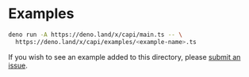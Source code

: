 # Examples

```sh
deno run -A https://deno.land/x/capi/main.ts -- \
  https://deno.land/x/capi/examples/<example-name>.ts
```

If you wish to see an example added to this directory, please [submit an issue](https://github.com/paritytech/capi/issues/new?title=example%20idea:%20).
